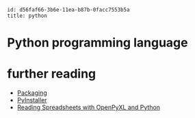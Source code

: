 ```
id: d56faf66-3b6e-11ea-b87b-0facc7553b5a
title: python
```

# Python programming language

# further reading

* [Packaging][1]
* [PyInstaller][2]
* [Reading Spreadsheets with OpenPyXL and Python][3]

[1]: https://packaging.python.org/overview/
[2]: http://www.pyinstaller.org/
[3]: https://www.blog.pythonlibrary.org/2021/07/20/reading-spreadsheets-with-openpyxl-and-python/
